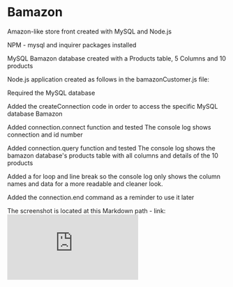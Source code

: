 # Bamazon
Amazon-like store front created with MySQL and Node.js

NPM - mysql and inquirer packages installed

MySQL Bamazon database created with a Products table, 5 Columns and 10 products

Node.js application created as follows in the bamazonCustomer.js file:

Required the MySQL database

Added the createConnection code in order to access the specific MySQL database Bamazon

Added connection.connect function and tested
The console log shows connection and id number

Added connection.query function and tested
The console log shows the bamazon database's products table with all columns and details of the 10 products

Added a for loop and line break so the console log only shows the column names and data for a more readable and cleaner look.

Added the connection.end command as a reminder to use it later

The screenshot is located at this Markdown path - link:
![Image of MySQL Database and Bamazon Page](https://github.com/JulieH2016/Bamazon/blob/77ccdac84fc8f0b8f47f05596221095e6a626cb9/Screenshots.pdf)

